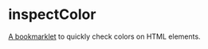 inspectColor
============

<a href="javascript:if(window.inspectColor===undefined){window.inspectColor=(function(i){var x,t=['color','background-color','background-image','border-color','box-shadow'],w=p('.showColor'),c=p('ul.path',w),j=p('.color'),h=(Math.pow(2,31)-1)/2<<0,b='selected',r=14,v=r/2,k=1,s=v-k,o=p('style',w);o.innerText='.showColor {position:absolute;padding: 6px;background-color: #EEE;border:1px solid #AAA;z-index:'+h+';box-shadow: 2px 4px 8px rgba(0,0,0,.3);border-radius: 2px;}.showColor * {font: 10px/10px Arial, sans-serif;color: #333;}.showColor .close {position: absolute;right: -'+s+'px;top: -'+s+'px;width: '+r+'px;height: '+r+'px;border-radius: '+v+'px;border-radius: '+v+'px;background-color:#EEE;box-shadow: 0 0 0 1px #AAA;z-index:-2;cursor: pointer;}.showColor .close:before {content: \' \';position: absolute;right: '+s+'px;top: '+s+'px;width: '+r+'px;height: '+r+'px;background-color: #EEE;z-index:-1;}.showColor .close:after {content: \'x\';position: absolute;right: 0;top: 0;width: '+r+'px;height: '+r+'px;font: bold 11px/'+(0.9*r<<0)+'px Arial, sans-serif;color: #666;text-align: center;z-index:0;}.showColor .about {position: absolute;right: 0;bottom: 0;cursor: pointer;}.showColor .about:after {content: \'?\';}.showColor .path {margin: 0 0 6px;padding: 0;list-style: none;}.showColor .path li {display: inline;padding: 0;font: bold 12px/14px Arial, sans-serif;cursor: pointer;}.showColor .path li.selected {background-color: yellow;}.showColor .path li:after {content: \'>\';color: #999;background-color: #EEE;}.showColor .path li:last-child:after {content: \'\';}.showColor .color {margin-bottom: 4px;white-space: nowrap;text-align: left;}.showColor .color:last-child {margin-bottom: 0;}.showColor .color div {display: inline-block;margin-right: 6px;vertical-align: top;}.showColor .color .box {width: 20px;height: 20px;border:1px solid #888;}.showColor .color input {width: 50px;margin: 0;}.showColor .color .name {padding-left: 6px;vertical-align: middle;}';p('.box',j);p('input.value',j).setAttribute('type','text');p('.name',j);p('.close',w).addEventListener('click',e);p('.about',w);function m(){x=document.body;document.addEventListener('click',l,true)}function p(A,C,y){var D=!!A.match(/\./),z=A.split(/\./),F=D?(z[0]==''?'div':z[0]):A,E=D?z.pop():i,B=document.createElement(F);if(E!==i){B.setAttribute('class',E)}if(C!==i){if(!y||C.childNodes.length===0){C.appendChild(B)}else{C.insertBefore(B,C.firstChild)}}return B}function f(z,y){return z.currentStyle?z.currentStyle[y]:document.defaultView.getComputedStyle(z,null).getPropertyValue(y)}function e(){if(w.parentNode){w.parentNode.removeChild(w)}document.removeEventListener('click',l,true)}function l(z){var A=z.target,y=false;while(A!==x){A=A.parentNode;y=A===w;if(y){break}}if(!y){u(z.target,z.clientX,z.clientY);z.preventDefault();z.stopImmediatePropagation()}}function u(A,z,B){a(A);while(c.hasChildNodes()){c.removeChild(c.lastChild)}d(A);w.style.left=(Math.min(z,x.clientWidth-w.offsetWidth-30)+x.scrollLeft)+'px';w.style.top=(Math.min(B,x.clientHeight-w.offsetHeight-30)+x.scrollTop)+'px';x.appendChild(w)}function a(B){var D=w.getElementsByClassName('color');while(D.length){var y=D[0];y.parentNode.removeChild(y)}for(var A=0,z=t.length;A<z;A++){var C=t[A];q(B,C)}}function q(A,B){var D=f(A,B).match(/rgba?\([^)]*\)/g),C=D?D.length:0,y=true;if(B=='border-color'&&f(A,'border-width')=='0px'){y=false}if(C===1&&D[0]=='rgba(0, 0, 0, 0)'){y=false}if(y){for(var z=0;z<C;z++){g(A,B+(C>1?' '+(z+1):''),D[z])}}}function g(G,z,H){var J=j.cloneNode(true),y=J.getElementsByClassName('box')[0],N=J.getElementsByTagName('input')[0],L=J.getElementsByClassName('name')[0],K=H.match(/\d+/g),C='#',M=K.length!==3,B=function(){M=!M;N.value=M?C:H},I=function(){H=N.value;G.style[z]=H;y.style.backgroundColor=H};for(var F=0,A=K.length;F<A;F++){var D=parseInt(K[F],10),E=D.toString(16).toUpperCase();C=C+(E.length===1?'0':'')+E}L.innerText=z;y.style.backgroundColor=H;y.addEventListener('click',B);B();N.addEventListener('change',I);w.appendChild(J)}function d(A){while(A!==x.parentNode){var y=A.nodeName.toLowerCase(),C=A.getAttribute('class')||'',z=A.getAttribute('id')||'',B=p('li',c,true);B.innerText=y;B.addEventListener('click',(function(D){return function(E){n(D,E.currentTarget)}})(A));if(C!=''||z!=''){B.setAttribute('title',y+(z!=''?('#'+z):'')+(C!=''?('.'+C.replace(/\s+/g,'.')):''))}A=A.parentNode}c.lastChild.setAttribute('class',b)}function n(y,z){c.getElementsByClassName(b)[0].removeAttribute('class');z.setAttribute('class',b);a(y)}return m})()}inspectColor();">A bookmarklet</a> to quickly check colors on HTML elements.
